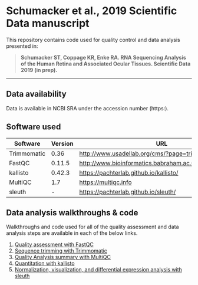 # Schumacker et al., 2019 Scientific Data manuscript

This repository contains code used for quality control and data analysis presented in: 

> **Schumacker ST, Coppage KR, Enke RA. RNA Sequencing Analysis of the Human Retina and Associated Ocular Tissues. Scientific Data 2019 (in prep).**

----

## Data availability

Data is available in NCBI SRA under the accession number (https:).

## Software used

| Software | Version | URL | 
| --- | --- | --- |
| Trimmomatic | 0.36 | http://www.usadellab.org/cms/?page=trimmomatic  |
| FastQC | 0.11.5 | http://www.bioinformatics.babraham.ac.uk/projects/fastqc/ |
| kallisto | 0.42.3 | https://pachterlab.github.io/kallisto/ |
| MultiQC | 1.7 | https://multiqc.info|
| sleuth | - | https://pachterlab.github.io/sleuth/ |

## Data analysis walkthroughs & code

Walkthroughs and code used for all of the quality assessment and data analysis steps are available in each of the below links.

1. [Quality assessment with FastQC](https://github.com/ScottSchumacker/Schumacker2019_Sci_Data/blob/master/Walkthroughs/FastQC-Instructions)
2. [Sequence trimming with Trimmomatic]()
3. [Quality Analysis summary with MultiQC]()
3. [Quantitation with kallisto](https://github.com/ScottSchumacker/Schumacker2019_Sci_Data/blob/master/Walkthroughs/Kallisto-Instructions)
4. [Normalization, visualization, and differential expression analysis with sleuth]()
